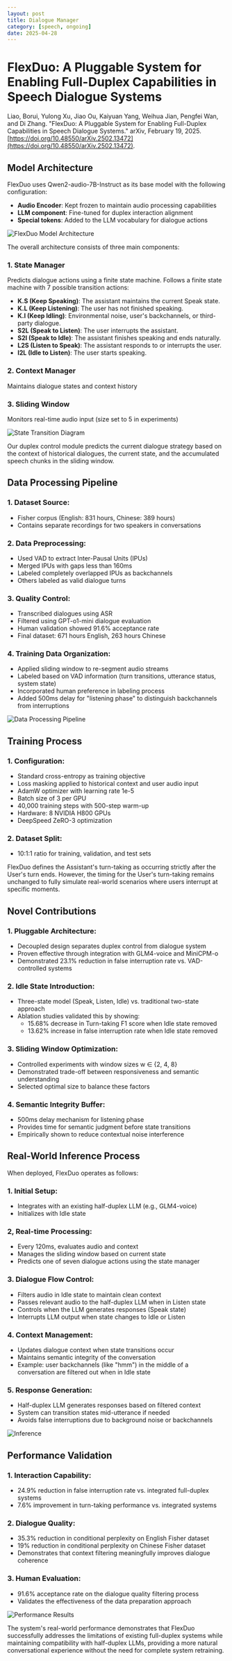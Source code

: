 ```yaml
---
layout: post
title: Dialogue Manager
category: [speech, ongoing]
date: 2025-04-28
---
```


# FlexDuo: A Pluggable System for Enabling Full-Duplex Capabilities in Speech Dialogue Systems

Liao, Borui, Yulong Xu, Jiao Ou, Kaiyuan Yang, Weihua Jian, Pengfei Wan, and Di Zhang. "FlexDuo: A Pluggable System for Enabling Full-Duplex Capabilities in Speech Dialogue Systems." arXiv, February 19, 2025. [https://doi.org/10.48550/arXiv.2502.13472](https://doi.org/10.48550/arXiv.2502.13472).

## Model Architecture

FlexDuo uses Qwen2-audio-7B-Instruct as its base model with the following configuration:

- **Audio Encoder**: Kept frozen to maintain audio processing capabilities
- **LLM component**: Fine-tuned for duplex interaction alignment
- **Special tokens**: Added to the LLM vocabulary for dialogue actions

![FlexDuo Model Architecture](/assets/images/dm/flexduo_architecture.png)

The overall architecture consists of three main components:

### 1. State Manager

Predicts dialogue actions using a finite state machine. Follows a finite state machine with 7 possible transition actions:

- **K.S (Keep Speaking)**: The assistant maintains the current Speak state.
- **K.L (Keep Listening)**: The user has not finished speaking.
- **K.I (Keep Idling)**: Environmental noise, user's backchannels, or third-party dialogue.
- **S2L (Speak to Listen)**: The user interrupts the assistant.
- **S2I (Speak to Idle)**: The assistant finishes speaking and ends naturally.
- **L2S (Listen to Speak)**: The assistant responds to or interrupts the user.
- **I2L (Idle to Listen)**: The user starts speaking.

### 2. Context Manager
Maintains dialogue states and context history

### 3. Sliding Window
Monitors real-time audio input (size set to 5 in experiments)

![State Transition Diagram](/assets/images/dm/flexduo_state_transitions.png)

Our duplex control module predicts the current dialogue strategy based on the context of historical dialogues, the current state, and the accumulated speech chunks in the sliding window.

## Data Processing Pipeline

### 1. Dataset Source:

- Fisher corpus (English: 831 hours, Chinese: 389 hours)
- Contains separate recordings for two speakers in conversations

### 2. Data Preprocessing:

- Used VAD to extract Inter-Pausal Units (IPUs)
- Merged IPUs with gaps less than 160ms
- Labeled completely overlapped IPUs as backchannels
- Others labeled as valid dialogue turns

### 3. Quality Control:

- Transcribed dialogues using ASR
- Filtered using GPT-o1-mini dialogue evaluation
- Human validation showed 91.6% acceptance rate
- Final dataset: 671 hours English, 263 hours Chinese

### 4. Training Data Organization:

- Applied sliding window to re-segment audio streams
- Labeled based on VAD information (turn transitions, utterance status, system state)
- Incorporated human preference in labeling process
- Added 500ms delay for "listening phase" to distinguish backchannels from interruptions

![Data Processing Pipeline](/assets/images/dm/flexduo_data_pipeline.png)

## Training Process

### 1. Configuration:

- Standard cross-entropy as training objective
- Loss masking applied to historical context and user audio input
- AdamW optimizer with learning rate 1e-5
- Batch size of 3 per GPU
- 40,000 training steps with 500-step warm-up
- Hardware: 8 NVIDIA H800 GPUs
- DeepSpeed ZeRO-3 optimization

### 2. Dataset Split:

- 10:1:1 ratio for training, validation, and test sets

FlexDuo defines the Assistant's turn-taking as occurring strictly after the User's turn ends. However, the timing for the User's turn-taking remains unchanged to fully simulate real-world scenarios where users interrupt at specific moments.

## Novel Contributions

### 1. Pluggable Architecture:

- Decoupled design separates duplex control from dialogue system
- Proven effective through integration with GLM4-voice and MiniCPM-o
- Demonstrated 23.1% reduction in false interruption rate vs. VAD-controlled systems

### 2. Idle State Introduction:

- Three-state model (Speak, Listen, Idle) vs. traditional two-state approach
- Ablation studies validated this by showing:
  - 15.68% decrease in Turn-taking F1 score when Idle state removed
  - 13.62% increase in false interruption rate when Idle state removed

### 3. Sliding Window Optimization:

- Controlled experiments with window sizes w ∈ {2, 4, 8}
- Demonstrated trade-off between responsiveness and semantic understanding
- Selected optimal size to balance these factors

### 4. Semantic Integrity Buffer:

- 500ms delay mechanism for listening phase
- Provides time for semantic judgment before state transitions
- Empirically shown to reduce contextual noise interference


## Real-World Inference Process

When deployed, FlexDuo operates as follows:

### 1. Initial Setup:

- Integrates with an existing half-duplex LLM (e.g., GLM4-voice)
- Initializes with Idle state

### 2, Real-time Processing:

- Every 120ms, evaluates audio and context
- Manages the sliding window based on current state
- Predicts one of seven dialogue actions using the state manager

### 3. Dialogue Flow Control:

- Filters audio in Idle state to maintain clean context
- Passes relevant audio to the half-duplex LLM when in Listen state
- Controls when the LLM generates responses (Speak state)
- Interrupts LLM output when state changes to Idle or Listen

### 4. Context Management:

- Updates dialogue context when state transitions occur
- Maintains semantic integrity of the conversation
- Example: user backchannels (like "hmm") in the middle of a conversation are filtered out when in Idle state

### 5. Response Generation:

- Half-duplex LLM generates responses based on filtered context
- System can transition states mid-utterance if needed
- Avoids false interruptions due to background noise or backchannels

![Inference](/assets/images/dm/flexduo_inference.png)

## Performance Validation

### 1. Interaction Capability:

- 24.9% reduction in false interruption rate vs. integrated full-duplex systems
- 7.6% improvement in turn-taking performance vs. integrated systems

### 2. Dialogue Quality:

- 35.3% reduction in conditional perplexity on English Fisher dataset
- 19% reduction in conditional perplexity on Chinese Fisher dataset
- Demonstrates that context filtering meaningfully improves dialogue coherence

### 3. Human Evaluation:

- 91.6% acceptance rate on the dialogue quality filtering process
- Validates the effectiveness of the data preparation approach

![Performance Results](/assets/images/dm/flexduo_performance.png)

The system's real-world performance demonstrates that FlexDuo successfully addresses the limitations of existing full-duplex systems while maintaining compatibility with half-duplex LLMs, providing a more natural conversational experience without the need for complete system retraining.

